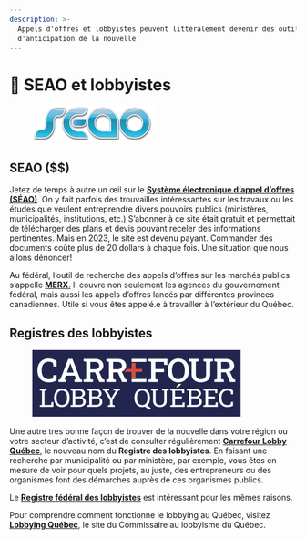 ```yaml
---
description: >-
  Appels d'offres et lobbyistes peuvent littéralement devenir des outils
  d'anticipation de la nouvelle!
---
```


# 🧀 SEAO et lobbyistes

<figure><img src="../.gitbook/assets/logo_seao2.png" alt=""><figcaption></figcaption></figure>

## SEAO (\$$)

Jetez de temps à autre un œil sur le [**Système électronique d’appel d’offres (SÉAO)**](https://seao.ca/). On y fait parfois des trouvailles intéressantes sur les travaux ou les études que veulent entreprendre divers pouvoirs publics (ministères, municipalités, institutions, etc.) S’abonner à ce site était gratuit et permettait de télécharger des plans et devis pouvant receler des informations pertinentes. Mais en 2023, le site est devenu payant. Commander des documents coûte plus de 20 dollars à chaque fois. Une situation que nous allons dénoncer!

Au fédéral, l’outil de recherche des appels d’offres sur les marchés publics s’appelle [**MERX**.](http://www.merx.com/) Il couvre non seulement les agences du gouvernement fédéral, mais aussi les appels d’offres lancés par différentes provinces canadiennes. Utile si vous êtes appelé.e à travailler à l’extérieur du Québec.

## Registres des lobbyistes

<figure><img src="../.gitbook/assets/carrefourLobby.png" alt="" width="366"><figcaption></figcaption></figure>

Une autre très bonne façon de trouver de la nouvelle dans votre région ou votre secteur d’activité, c’est de consulter régulièrement [**Carrefour Lobby Québec**](https://www.carrefourlobby.quebec/home), le nouveau nom du **Registre des lobbyistes**. En faisant une recherche par municipalité ou par ministère, par exemple, vous êtes en mesure de voir pour quels projets, au juste, des entrepreneurs ou des organismes font des démarches auprès de ces organismes publics.

Le [**Registre fédéral des lobbyistes**](https://lobbycanada.gc.ca/app/secure/ocl/lrs/do/guest?lang=fra) est intéressant pour les mêmes raisons.

Pour comprendre comment fonctionne le lobbying au Québec, visitez [**Lobbying Québec**](https://lobbyisme.quebec/), le site du Commissaire au lobbyisme du Québec.
